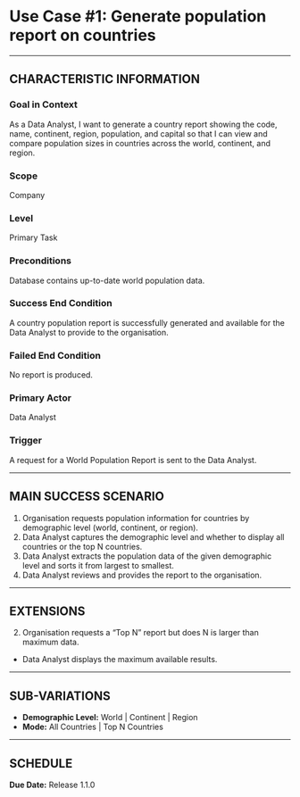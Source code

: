 # Use Case #1: Generate population report on countries

---

## CHARACTERISTIC INFORMATION

### Goal in Context
As a Data Analyst, I want to generate a country report showing the code, name, continent, region, population, and 
capital so that I can view and compare population sizes in countries across the world, continent, and region.

### Scope
Company

### Level
Primary Task

### Preconditions
Database contains up-to-date world population data.

### Success End Condition
A country population report is successfully generated and available for the Data Analyst to provide to the organisation.

### Failed End Condition
No report is produced.

### Primary Actor
Data Analyst

### Trigger
A request for a World Population Report is sent to the Data Analyst.

---

## MAIN SUCCESS SCENARIO
1. Organisation requests population information for countries by demographic level (world, continent, or region).
2. Data Analyst captures the demographic level and whether to display all countries or the top N countries.
3. Data Analyst extracts the population data of the given demographic level and sorts it from largest to smallest.
4. Data Analyst reviews and provides the report to the organisation.

---

## EXTENSIONS
2. Organisation requests a “Top N” report but does N is larger than maximum data.
* Data Analyst displays the maximum available results.

---

## SUB-VARIATIONS
- **Demographic Level:** World | Continent | Region
- **Mode:** All Countries | Top N Countries

---

## SCHEDULE
**Due Date:** Release 1.1.0